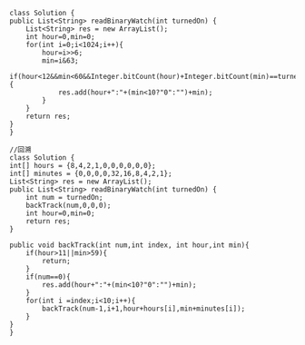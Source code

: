     class Solution {
    public List<String> readBinaryWatch(int turnedOn) {
        List<String> res = new ArrayList();
        int hour=0,min=0;
        for(int i=0;i<1024;i++){
            hour=i>>6;
            min=i&63;
            if(hour<12&&min<60&&Integer.bitCount(hour)+Integer.bitCount(min)==turnedOn){
                res.add(hour+":"+(min<10?"0":"")+min);
            }
        }
        return res;
    }
    }
    
    //回溯
    class Solution {
    int[] hours = {8,4,2,1,0,0,0,0,0,0};
    int[] minutes = {0,0,0,0,32,16,8,4,2,1};
    List<String> res = new ArrayList();
    public List<String> readBinaryWatch(int turnedOn) {
        int num = turnedOn;
        backTrack(num,0,0,0);
        int hour=0,min=0;
        return res;
    }

    public void backTrack(int num,int index, int hour,int min){
        if(hour>11||min>59){
            return;
        }
        if(num==0){
            res.add(hour+":"+(min<10?"0":"")+min);
        }
        for(int i =index;i<10;i++){
            backTrack(num-1,i+1,hour+hours[i],min+minutes[i]);
        }
    }
    }
                                          
                                          
